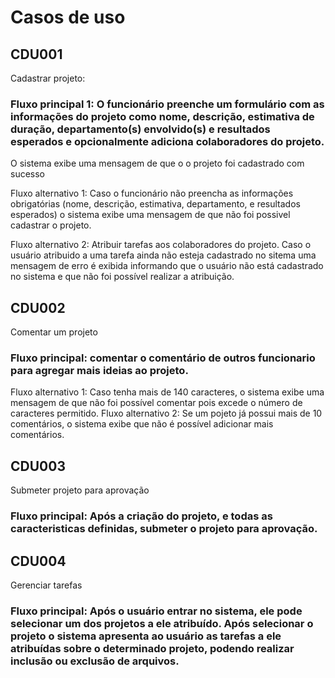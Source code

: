 # Casos de uso

## CDU001
  Cadastrar projeto:
  
### Fluxo principal 1: O funcionário preenche um formulário com as informações do projeto como nome, descrição, estimativa de duração, departamento(s) envolvido(s) e resultados esperados e opcionalmente adiciona colaboradores do projeto.
  O sistema exibe uma mensagem de que o o projeto foi cadastrado com sucesso
  
  Fluxo alternativo 1: Caso o funcionário não preencha as informações obrigatórias (nome, descrição, estimativa, departamento, e resultados esperados) o sistema exibe uma mensagem de que não foi possivel cadastrar o projeto.
  
  Fluxo alternativo 2: Atribuir tarefas aos colaboradores do projeto. Caso o usuário atribuido a uma tarefa ainda não esteja cadastrado no sitema uma mensagem de erro é exibida informando que o usuário não está cadastrado no sistema e que não foi possível realizar a atribuição.
  
    
## CDU002
  Comentar um projeto
  
### Fluxo principal: comentar o comentário de outros funcionario para agregar mais ideias ao projeto.
  
  Fluxo alternativo 1: Caso tenha mais de 140 caracteres, o sistema exibe uma mensagem de que não foi possível comentar pois excede o número de caracteres permitido.
  Fluxo alternativo 2: Se um pojeto já possui mais de 10 comentários, o sistema exibe que não é possível adicionar mais comentários. 

## CDU003
  Submeter projeto para aprovação
  
### Fluxo principal: Após a criação do projeto, e todas as caracteristicas definidas, submeter o projeto para aprovação.
  
## CDU004
  Gerenciar tarefas
  
### Fluxo principal: Após o usuário entrar no sistema, ele pode selecionar um dos projetos a ele atribuído. Após selecionar o projeto o sistema apresenta ao usuário as tarefas a ele atribuídas sobre o determinado projeto, podendo realizar inclusão ou exclusão de arquivos.
  
